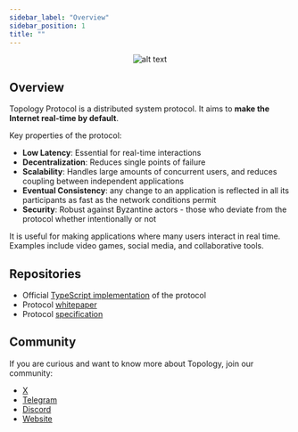 ```yaml
---
sidebar_label: "Overview"
sidebar_position: 1
title: ""
---
```


<div align="center">

![alt text](../static/img/banner.jpeg)

</div>

## Overview

Topology Protocol is a distributed system protocol. It aims to **make the Internet real-time by default**.

Key properties of the protocol:
- **Low Latency**: Essential for real-time interactions
- **Decentralization**: Reduces single points of failure
- **Scalability**: Handles large amounts of concurrent users, and reduces coupling between independent applications
- **Eventual Consistency**: any change to an application is reflected in all its participants as fast as the network conditions permit
- **Security**: Robust against Byzantine actors - those who deviate from the protocol whether intentionally or not

It is useful for making applications where many users interact in real time. Examples include video games, social media, and collaborative tools.

## Repositories

- Official [TypeScript implementation](https://github.com/topology-foundation/ts-topology) of the protocol
- Protocol [whitepaper](https://github.com/topology-foundation/paper)
- Protocol [specification](https://github.com/topology-foundation/specs)

## Community

If you are curious and want to know more about Topology, join our community:

- [X](https://x.com/topology_gg)
- [Telegram](https://t.me/topologyfrens)
- [Discord](https://discord.gg/GUDGzBP5mn)
- [Website](https://topology.gg/)
